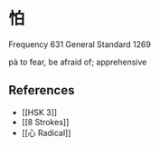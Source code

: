 # 怕
Frequency 631
General Standard 1269

pà
to fear, be afraid of; apprehensive

## References
- [[HSK 3]]
- [[8 Strokes]]
- [[心 Radical]]